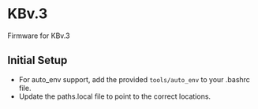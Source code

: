 # KBv.3
Firmware for KBv.3

## Initial Setup
* For auto_env support, add the provided ```tools/auto_env``` to
  your .bashrc file.
* Update the paths.local file to point to the correct locations.
